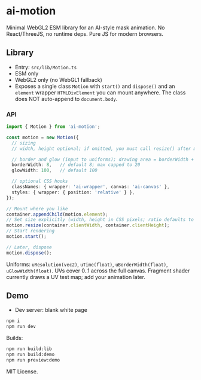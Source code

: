 # ai-motion

Minimal WebGL2 ESM library for an AI-style mask animation. No React/ThreeJS, no runtime deps. Pure JS for modern browsers.

## Library

- Entry: `src/lib/Motion.ts`
- ESM only
- WebGL2 only (no WebGL1 fallback)
- Exposes a single class `Motion` with `start()` and `dispose()` and an `element` wrapper `HTMLDivElement` you can mount anywhere. The class does NOT auto-append to `document.body`.

### API

```ts
import { Motion } from 'ai-motion';

const motion = new Motion({
  // sizing
  // width, height optional; if omitted, you must call resize() after mounting

  // border and glow (input to uniforms); drawing area = borderWidth + glowWidth
  borderWidth: 8,   // default 8; max capped to 20
  glowWidth: 100,   // default 100

  // optional CSS hooks
  classNames: { wrapper: 'ai-wrapper', canvas: 'ai-canvas' },
  styles: { wrapper: { position: 'relative' } },
});

// Mount where you like
container.appendChild(motion.element);
// Set size explicitly (width, height in CSS pixels; ratio defaults to devicePixelRatio)
motion.resize(container.clientWidth, container.clientHeight);
// Start rendering
motion.start();

// Later, dispose
motion.dispose();
```

Uniforms: `uResolution(vec2)`, `uTime(float)`, `uBorderWidth(float)`, `uGlowWidth(float)`.
UVs cover 0..1 across the full canvas. Fragment shader currently draws a UV test map; add your animation later.

## Demo

- Dev server: blank white page

```bash
npm i
npm run dev
```

Builds:

```bash
npm run build:lib
npm run build:demo
npm run preview:demo
```

MIT License.
